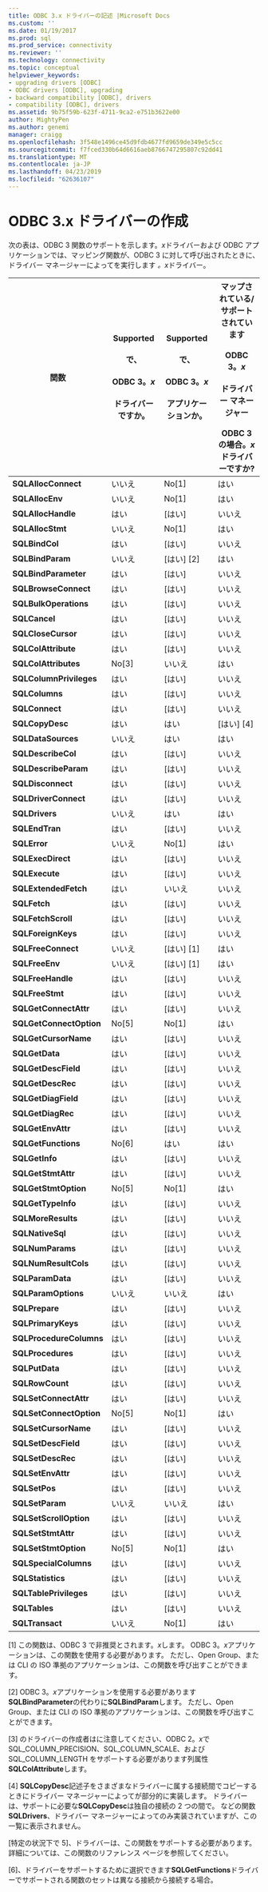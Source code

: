 ```yaml
---
title: ODBC 3.x ドライバーの記述 |Microsoft Docs
ms.custom: ''
ms.date: 01/19/2017
ms.prod: sql
ms.prod_service: connectivity
ms.reviewer: ''
ms.technology: connectivity
ms.topic: conceptual
helpviewer_keywords:
- upgrading drivers [ODBC]
- ODBC drivers [ODBC], upgrading
- backward compatibility [ODBC], drivers
- compatibility [ODBC], drivers
ms.assetid: 9b75f59b-623f-4711-9ca2-e751b3622e00
author: MightyPen
ms.author: genemi
manager: craigg
ms.openlocfilehash: 3f548e1496ce45d9fdb4677fd9659de349e5c5cc
ms.sourcegitcommit: f7fced330b64d6616aeb8766747295807c92dd41
ms.translationtype: MT
ms.contentlocale: ja-JP
ms.lasthandoff: 04/23/2019
ms.locfileid: "62636107"
---
```

# <a name="writing-odbc-3x-drivers"></a>ODBC 3.x ドライバーの作成
次の表は、ODBC 3 関数のサポートを示します。*x*ドライバーおよび ODBC アプリケーションでは、マッピング関数が、ODBC 3 に対して呼び出されたときに、ドライバー マネージャーによってを実行します *。x*ドライバー。  
  
|関数|Supported<br /><br /> で、<br /><br /> ODBC 3。*x*<br /><br /> ドライバーですか。|Supported<br /><br /> で、<br /><br /> ODBC 3。*x*<br /><br /> アプリケーションか。|マップされている/サポートされています<br /><br /> ODBC 3。*x*<br /><br /> ドライバー マネージャー<br /><br /> ODBC 3 の場合。*x*ドライバーですか?|  
|--------------|----------------------------------------------------|---------------------------------------------------------|---------------------------------------------------------------------------------------------|  
|**SQLAllocConnect**|いいえ|No[1]|はい|  
|**SQLAllocEnv**|いいえ|No[1]|はい|  
|**SQLAllocHandle**|はい|[はい]|いいえ|  
|**SQLAllocStmt**|いいえ|No[1]|はい|  
|**SQLBindCol**|はい|[はい]|いいえ|  
|**SQLBindParam**|いいえ|[はい] [2]|はい|  
|**SQLBindParameter**|はい|[はい]|いいえ|  
|**SQLBrowseConnect**|はい|[はい]|いいえ|  
|**SQLBulkOperations**|はい|[はい]|いいえ|  
|**SQLCancel**|はい|[はい]|いいえ|  
|**SQLCloseCursor**|はい|[はい]|いいえ|  
|**SQLColAttribute**|はい|[はい]|いいえ|  
|**SQLColAttributes**|No[3]|いいえ|はい|  
|**SQLColumnPrivileges**|はい|[はい]|いいえ|  
|**SQLColumns**|はい|[はい]|いいえ|  
|**SQLConnect**|はい|[はい]|いいえ|  
|**SQLCopyDesc**|はい|はい|[はい] [4]|  
|**SQLDataSources**|いいえ|はい|はい|  
|**SQLDescribeCol**|はい|[はい]|いいえ|  
|**SQLDescribeParam**|はい|[はい]|いいえ|  
|**SQLDisconnect**|はい|[はい]|いいえ|  
|**SQLDriverConnect**|はい|[はい]|いいえ|  
|**SQLDrivers**|いいえ|はい|はい|  
|**SQLEndTran**|はい|[はい]|いいえ|  
|**SQLError**|いいえ|No[1]|はい|  
|**SQLExecDirect**|はい|[はい]|いいえ|  
|**SQLExecute**|はい|[はい]|いいえ|  
|**SQLExtendedFetch**|はい|いいえ|いいえ|  
|**SQLFetch**|はい|[はい]|いいえ|  
|**SQLFetchScroll**|はい|[はい]|いいえ|  
|**SQLForeignKeys**|はい|[はい]|いいえ|  
|**SQLFreeConnect**|いいえ|[はい] [1]|はい|  
|**SQLFreeEnv**|いいえ|[はい] [1]|はい|  
|**SQLFreeHandle**|はい|[はい]|いいえ|  
|**SQLFreeStmt**|はい|[はい]|いいえ|  
|**SQLGetConnectAttr**|はい|[はい]|いいえ|  
|**SQLGetConnectOption**|No[5]|No[1]|はい|  
|**SQLGetCursorName**|はい|[はい]|いいえ|  
|**SQLGetData**|はい|[はい]|いいえ|  
|**SQLGetDescField**|はい|[はい]|いいえ|  
|**SQLGetDescRec**|はい|[はい]|いいえ|  
|**SQLGetDiagField**|はい|[はい]|いいえ|  
|**SQLGetDiagRec**|はい|[はい]|いいえ|  
|**SQLGetEnvAttr**|はい|[はい]|いいえ|  
|**SQLGetFunctions**|No[6]|はい|はい|  
|**SQLGetInfo**|はい|[はい]|いいえ|  
|**SQLGetStmtAttr**|はい|[はい]|いいえ|  
|**SQLGetStmtOption**|No[5]|No[1]|はい|  
|**SQLGetTypeInfo**|はい|[はい]|いいえ|  
|**SQLMoreResults**|はい|[はい]|いいえ|  
|**SQLNativeSql**|はい|[はい]|いいえ|  
|**SQLNumParams**|はい|[はい]|いいえ|  
|**SQLNumResultCols**|はい|[はい]|いいえ|  
|**SQLParamData**|はい|[はい]|いいえ|  
|**SQLParamOptions**|いいえ|いいえ|はい|  
|**SQLPrepare**|はい|[はい]|いいえ|  
|**SQLPrimaryKeys**|はい|[はい]|いいえ|  
|**SQLProcedureColumns**|はい|[はい]|いいえ|  
|**SQLProcedures**|はい|[はい]|いいえ|  
|**SQLPutData**|はい|[はい]|いいえ|  
|**SQLRowCount**|はい|[はい]|いいえ|  
|**SQLSetConnectAttr**|はい|[はい]|いいえ|  
|**SQLSetConnectOption**|No[5]|No[1]|はい|  
|**SQLSetCursorName**|はい|[はい]|いいえ|  
|**SQLSetDescField**|はい|[はい]|いいえ|  
|**SQLSetDescRec**|はい|[はい]|いいえ|  
|**SQLSetEnvAttr**|はい|[はい]|いいえ|  
|**SQLSetPos**|はい|[はい]|いいえ|  
|**SQLSetParam**|いいえ|いいえ|はい|  
|**SQLSetScrollOption**|はい|[はい]|いいえ|  
|**SQLSetStmtAttr**|はい|[はい]|いいえ|  
|**SQLSetStmtOption**|No[5]|No[1]|はい|  
|**SQLSpecialColumns**|はい|[はい]|いいえ|  
|**SQLStatistics**|はい|[はい]|いいえ|  
|**SQLTablePrivileges**|はい|[はい]|いいえ|  
|**SQLTables**|はい|[はい]|いいえ|  
|**SQLTransact**|いいえ|No[1]|はい|  
  
 [1] この関数は、ODBC 3 で非推奨とされます。*x*します。 ODBC 3。*x*アプリケーションは、この関数を使用する必要があります。 ただし、Open Group、または CLI の ISO 準拠のアプリケーションは、この関数を呼び出すことができます。  
  
 [2] ODBC 3。*x*アプリケーションを使用する必要があります**SQLBindParameter**の代わりに**SQLBindParam**します。 ただし、Open Group、または CLI の ISO 準拠のアプリケーションは、この関数を呼び出すことができます。  
  
 [3] のドライバーの作成者はに注意してください、ODBC 2。*x*で SQL_COLUMN_PRECISION、SQL_COLUMN_SCALE、および SQL_COLUMN_LENGTH をサポートする必要があります列属性**SQLColAttribute**します。  
  
 [4] **SQLCopyDesc**記述子をさまざまなドライバーに属する接続間でコピーするときにドライバー マネージャーによってが部分的に実装します。 ドライバーは、サポートに必要な**SQLCopyDesc**は独自の接続の 2 つの間で。 などの関数**SQLDrivers**、ドライバー マネージャーによってのみ実装されていますが、この一覧に表示されません。  
  
 [特定の状況下で 5]、ドライバーは、この関数をサポートする必要があります。 詳細については、この関数のリファレンス ページを参照してください。  
  
 [6]、ドライバーをサポートするために選択できます**SQLGetFunctions**ドライバーでサポートされる関数のセットは異なる接続から接続する場合。
